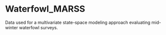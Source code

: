 # Waterfowl_MARSS
Data used for a multivariate state-space modeling approach evaluating mid-winter waterfowl surveys.
